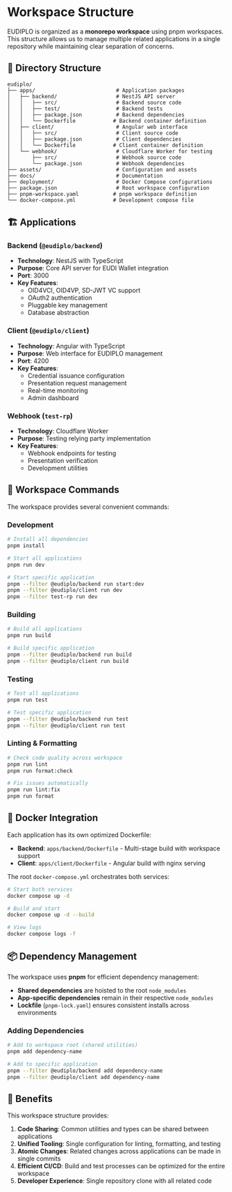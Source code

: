 # Workspace Structure

EUDIPLO is organized as a **monorepo workspace** using pnpm workspaces. This structure allows us to manage multiple related applications in a single repository while maintaining clear separation of concerns.

## 📁 Directory Structure

```
eudiplo/
├── apps/                          # Application packages
│   ├── backend/                   # NestJS API server
│   │   ├── src/                   # Backend source code
│   │   ├── test/                  # Backend tests
│   │   ├── package.json           # Backend dependencies
│   │   └── Dockerfile            # Backend container definition
│   ├── client/                    # Angular web interface
│   │   ├── src/                   # Client source code
│   │   ├── package.json           # Client dependencies
│   │   └── Dockerfile            # Client container definition
│   └── webhook/                   # Cloudflare Worker for testing
│       ├── src/                   # Webhook source code
│       └── package.json           # Webhook dependencies
├── assets/                        # Configuration and assets
├── docs/                          # Documentation
├── deployment/                    # Docker Compose configurations
├── package.json                   # Root workspace configuration
├── pnpm-workspace.yaml           # pnpm workspace definition
└── docker-compose.yml            # Development compose file
```

## 🏗️ Applications

### Backend (`@eudiplo/backend`)

- **Technology**: NestJS with TypeScript
- **Purpose**: Core API server for EUDI Wallet integration
- **Port**: 3000
- **Key Features**:
    - OID4VCI, OID4VP, SD-JWT VC support
    - OAuth2 authentication
    - Pluggable key management
    - Database abstraction

### Client (`@eudiplo/client`)

- **Technology**: Angular with TypeScript
- **Purpose**: Web interface for EUDIPLO management
- **Port**: 4200
- **Key Features**:
    - Credential issuance configuration
    - Presentation request management
    - Real-time monitoring
    - Admin dashboard

### Webhook (`test-rp`)

- **Technology**: Cloudflare Worker
- **Purpose**: Testing relying party implementation
- **Key Features**:
    - Webhook endpoints for testing
    - Presentation verification
    - Development utilities

## 🔧 Workspace Commands

The workspace provides several convenient commands:

### Development

```bash
# Install all dependencies
pnpm install

# Start all applications
pnpm run dev

# Start specific application
pnpm --filter @eudiplo/backend run start:dev
pnpm --filter @eudiplo/client run dev
pnpm --filter test-rp run dev
```

### Building

```bash
# Build all applications
pnpm run build

# Build specific application
pnpm --filter @eudiplo/backend run build
pnpm --filter @eudiplo/client run build
```

### Testing

```bash
# Test all applications
pnpm run test

# Test specific application
pnpm --filter @eudiplo/backend run test
pnpm --filter @eudiplo/client run test
```

### Linting & Formatting

```bash
# Check code quality across workspace
pnpm run lint
pnpm run format:check

# Fix issues automatically
pnpm run lint:fix
pnpm run format
```

## 🐳 Docker Integration

Each application has its own optimized Dockerfile:

- **Backend**: `apps/backend/Dockerfile` - Multi-stage build with workspace support
- **Client**: `apps/client/Dockerfile` - Angular build with nginx serving

The root `docker-compose.yml` orchestrates both services:

```bash
# Start both services
docker compose up -d

# Build and start
docker compose up -d --build

# View logs
docker compose logs -f
```

## 📦 Dependency Management

The workspace uses **pnpm** for efficient dependency management:

- **Shared dependencies** are hoisted to the root `node_modules`
- **App-specific dependencies** remain in their respective `node_modules`
- **Lockfile** (`pnpm-lock.yaml`) ensures consistent installs across environments

### Adding Dependencies

```bash
# Add to workspace root (shared utilities)
pnpm add dependency-name

# Add to specific application
pnpm --filter @eudiplo/backend add dependency-name
pnpm --filter @eudiplo/client add dependency-name
```

## 🚀 Benefits

This workspace structure provides:

1. **Code Sharing**: Common utilities and types can be shared between applications
2. **Unified Tooling**: Single configuration for linting, formatting, and testing
3. **Atomic Changes**: Related changes across applications can be made in single commits
4. **Efficient CI/CD**: Build and test processes can be optimized for the entire workspace
5. **Developer Experience**: Single repository clone with all related code
